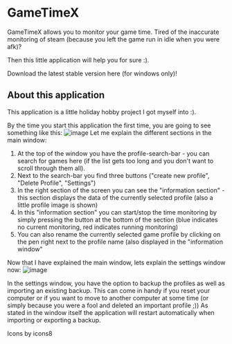 # GameTimeX
GameTimeX allows you to monitor your game time. 
Tired of the inaccurate monitoring of steam (because you left the game run in idle when you were afk)?

Then this little application will help you for sure :).

Download the latest stable version here (for windows only)!

## About this application
This application is a little holiday hobby project I got myself into :).

By the time you start this application the first time, you are going to see something like this:
![image](https://github.com/user-attachments/assets/ae972165-57b7-4728-98d2-c34362882374)
Let me explain the different sections in the main window:

1. At the top of the window you have the profile-search-bar - you can search for games here (if the list gets too long and you don't want to scroll through them all).
2. Next to the search-bar you find three buttons ("create new profile", "Delete Profile", "Settings")
3. In the right section of the screen you can see the "information section" - this section displays the data of the currently selected profile (also a little profile image is shown)
4. In this "information section" you can start/stop the time monitoring by simply pressing the button at the bottom of the section (blue indicates no current monitoring, red indicates running monitoring)
5. You can also rename the currently selected game profile by clicking on the pen right next to the profile name (also displayed in the "information window"

Now that I have explained the main window, lets explain the settings window now:
![image](https://github.com/user-attachments/assets/aca22cc1-ad9c-4592-aa98-2348aa2483ca)

In the settings window, you have the option to backup the profiles as well as importing an existing backup.
This can come in handy if you reset your computer or if you want to move to another computer at some time (or simply because you were a fool and deleted an important profile ;))
As stated in the window itself the application will restart automatically when importing or exporting a backup.

Icons by icons8
